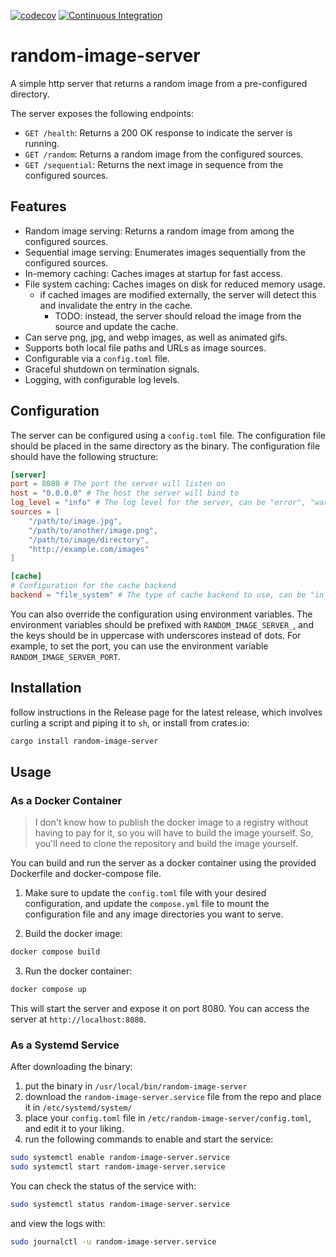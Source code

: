 [![codecov](https://codecov.io/gh/AnthonyMichaelTDM/random-image-server/graph/badge.svg?token=iqU3gMydit)](https://codecov.io/gh/AnthonyMichaelTDM/random-image-server)
[![Continuous Integration](https://github.com/AnthonyMichaelTDM/random-image-server/actions/workflows/ci.yml/badge.svg)](https://github.com/AnthonyMichaelTDM/random-image-server/actions/workflows/ci.yml)

# random-image-server

A simple http server that returns a random image from a pre-configured directory.

The server exposes the following endpoints:

- `GET /health`: Returns a 200 OK response to indicate the server is running.
- `GET /random`: Returns a random image from the configured sources.
- `GET /sequential`: Returns the next image in sequence from the configured sources.

## Features

- Random image serving: Returns a random image from among the configured sources.
- Sequential image serving: Enumerates images sequentially from the configured sources.
- In-memory caching: Caches images at startup for fast access.
- File system caching: Caches images on disk for reduced memory usage.
  - if cached images are modified externally, the server will detect this and invalidate the entry in the cache.
    - TODO: instead, the server should reload the image from the source and update the cache.
- Can serve png, jpg, and webp images, as well as animated gifs.
- Supports both local file paths and URLs as image sources.
- Configurable via a `config.toml` file.
- Graceful shutdown on termination signals.
- Logging, with configurable log levels.

## Configuration

The server can be configured using a `config.toml` file. The configuration file should be placed in the same directory as the binary.
The configuration file should have the following structure:

```toml
[server]
port = 8080 # The port the server will listen on
host = "0.0.0.0" # The host the server will bind to
log_level = "info" # The log level for the server, can be "error", "warn", "info", "debug", or "trace"
sources = [
    "/path/to/image.jpg", 
    "/path/to/another/image.png",
    "/path/to/image/directory", 
    "http://example.com/images"
]

[cache]
# Configuration for the cache backend
backend = "file_system" # The type of cache backend to use, can be "in_memory" or "file_system"
```

You can also override the configuration using environment variables. The environment variables should be prefixed with `RANDOM_IMAGE_SERVER_`, and the keys should be in uppercase with underscores instead of dots. For example, to set the port, you can use the environment variable `RANDOM_IMAGE_SERVER_PORT`.

## Installation

follow instructions in the Release page for the latest release, which involves curling a script and piping it to `sh`, or install from crates.io:

```bash
cargo install random-image-server
```

## Usage

### As a Docker Container

> I don't know how to publish the docker image to a registry without having to pay for it, so you will have to build the image yourself.
> So, you'll need to clone the repository and build the image yourself.

You can build and run the server as a docker container using the provided Dockerfile and docker-compose file.

1. Make sure to update the `config.toml` file with your desired configuration, and update the `compose.yml` file to mount the configuration file and any image directories you want to serve.

2. Build the docker image:

  ```bash
  docker compose build
  ```

3. Run the docker container:

  ```bash
  docker compose up
  ```

This will start the server and expose it on port 8080. You can access the server at `http://localhost:8080`.

### As a Systemd Service

After downloading the binary:

1. put the binary in `/usr/local/bin/random-image-server`
2. download the `random-image-server.service` file from the repo and place it in `/etc/systemd/system/`
3. place your `config.toml` file in `/etc/random-image-server/config.toml`, and edit it to your liking.
4. run the following commands to enable and start the service:

```bash
sudo systemctl enable random-image-server.service
sudo systemctl start random-image-server.service
```

You can check the status of the service with:

```bash
sudo systemctl status random-image-server.service
```

and view the logs with:

```bash
sudo journalctl -u random-image-server.service
```
